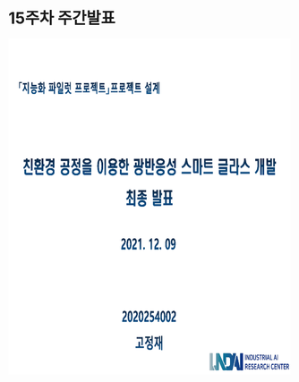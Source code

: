 # **15주차 주간발표** 

<p align="left" margin=100>  <img src="https://github.com/kjj3436/industrial-AI/blob/master/images/최종발표자료_1.png"  width="900" height="600"> </p>
